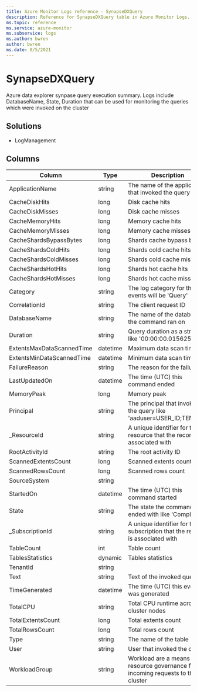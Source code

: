 ```yaml
---
title: Azure Monitor Logs reference - SynapseDXQuery
description: Reference for SynapseDXQuery table in Azure Monitor Logs.
ms.topic: reference
ms.service: azure-monitor
ms.subservice: logs
ms.author: bwren
author: bwren
ms.date: 8/5/2021
---
```


# SynapseDXQuery

 Azure data explorer synpase query execution summary. Logs include DatabaseName, State, Duration that can be used for monitoring the queries which were invoked on the cluster

## Solutions

- LogManagement




## Columns

|Column|Type|Description|
|---|---|---|
|ApplicationName|string|The name of the application that invoked the query|
|CacheDiskHits|long|Disk cache hits|
|CacheDiskMisses|long|Disk cache misses|
|CacheMemoryHits|long|Memory cache hits|
|CacheMemoryMisses|long|Memory cache misses|
|CacheShardsBypassBytes|long|Shards cache bypass bytes|
|CacheShardsColdHits|long|Shards cold cache hits|
|CacheShardsColdMisses|long|Shards cold cache misses|
|CacheShardsHotHits|long|Shards hot cache hits|
|CacheShardsHotMisses|long|Shards hot cache misses|
|Category|string|The log category for these events will be 'Query'|
|CorrelationId|string|The client request ID|
|DatabaseName|string|The name of the database the command ran on|
|Duration|string|Query duration as a string like '00:00:00.0156250'|
|ExtentsMaxDataScannedTime|datetime|Maximum data scan time|
|ExtentsMinDataScannedTime|datetime|Minimum data scan time|
|FailureReason|string|The reason for the failure|
|LastUpdatedOn|datetime|The time (UTC) this command ended|
|MemoryPeak|long|Memory peak|
|Principal|string|The principal that invoked the query like 'aaduser=USER_ID;TENANT'|
|_ResourceId|string|A unique identifier for the resource that the record is associated with|
|RootActivityId|string|The root activity ID|
|ScannedExtentsCount|long|Scanned extents count|
|ScannedRowsCount|long|Scanned rows count|
|SourceSystem|string||
|StartedOn|datetime|The time (UTC) this command started|
|State|string|The state the command ended with like 'Completed'|
|_SubscriptionId|string|A unique identifier for the subscription that the record is associated with|
|TableCount|int|Table count|
|TablesStatistics|dynamic|Tables statistics|
|TenantId|string||
|Text|string|Text of the invoked query|
|TimeGenerated|datetime|The time (UTC) this event was generated|
|TotalCPU|string|Total CPU runtime across cluster nodes|
|TotalExtentsCount|long|Total extents count|
|TotalRowsCount|long|Total rows count|
|Type|string|The name of the table|
|User|string|User that invoked the query|
|WorkloadGroup|string|Workload are a means of resource governance for incoming requests to the cluster|
